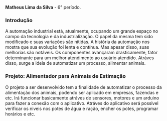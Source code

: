 **Matheus Lima da Silva** - 6° período.

### Introdução
A automação industrial está, atualmente, ocupando um grande espaço no campo da tecnologia e da industrialização. O papel da mesma tem sido modificado e suas variações são nítidas. A história da automação nos mostra que sua evolução foi lenta e contínua. Mas apesar disso, suas melhorias são notáveis. Os componentes avançaram drasticamente, fator determinante para um melhor atendimento ao usuário atendido.
Atráves disso, surge a ideia de automatizar um processo, alimentar animais.

### Projeto: Alimentador para Animais de Estimação

  O projeto a ser desenvolvido tem a finalidade de automatizar o processo da alimentação dos animais, podendo ser aplicado em empresas, fazendas e etc. Irá funcionar basicamente atráves de sensores, motores e um arduino para fazer a conexão com o aplicativo. Atráves do aplicativo será possivel verificar os niveis nos potes de água e ração, encher os potes, programar horários e etc.
